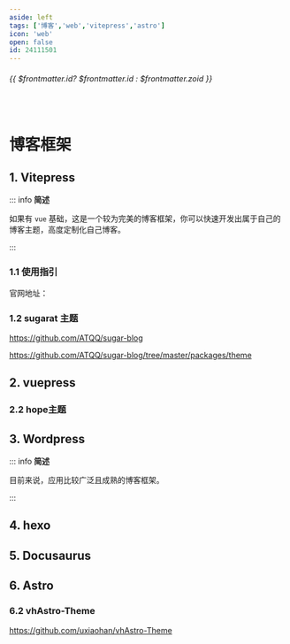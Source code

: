 ```yaml
---
aside: left
tags: ['博客','web','vitepress','astro']
icon: 'web'
open: false
id: 24111501
---
```

 
######  {{ $frontmatter.id? $frontmatter.id : $frontmatter.zoid }}

 
<br/>
 
# 博客框架


## 1. Vitepress

::: info <Badge type='info'>**简述**</Badge>

如果有 `vue` 基础，这是一个较为完美的博客框架，你可以快速开发出属于自己的博客主题，高度定制化自己博客。

:::

### 1.1 使用指引

官网地址：




### 1.2 sugarat 主题

https://github.com/ATQQ/sugar-blog

https://github.com/ATQQ/sugar-blog/tree/master/packages/theme


## 2. vuepress 

### 2.2 hope主题 


## 3. Wordpress 

::: info <Badge type='info'>**简述**</Badge>

目前来说，应用比较广泛且成熟的博客框架。

:::

## 4. hexo


## 5. Docusaurus

## 6. Astro

### 6.2 vhAstro-Theme

https://github.com/uxiaohan/vhAstro-Theme